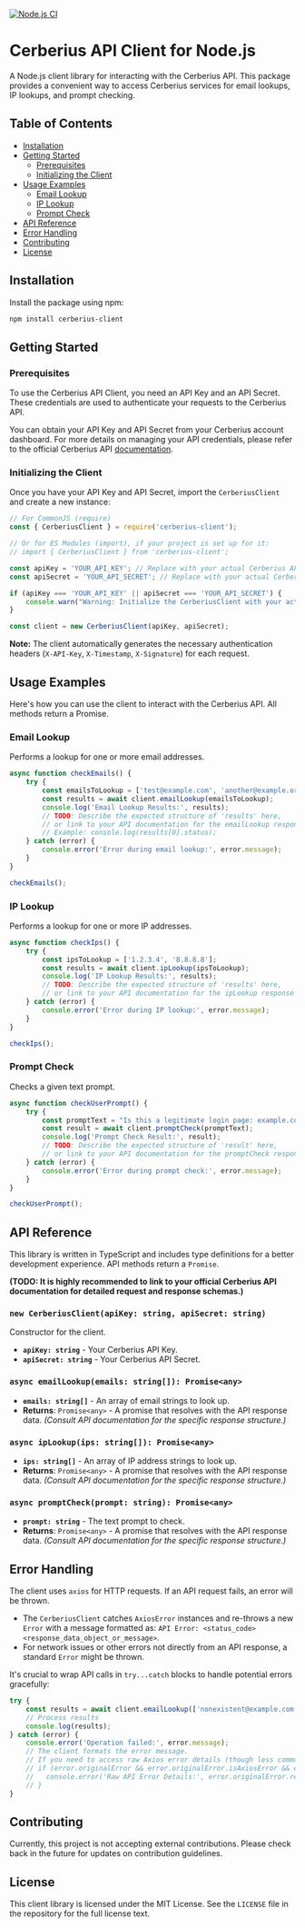 [![Node.js CI](https://github.com/cerberius-lab/cerberius-nodejs-client/actions/workflows/ci.yml/badge.svg)](https://github.com/cerberius-lab/cerberius-nodejs-client/actions/workflows/ci.yml)

# Cerberius API Client for Node.js

A Node.js client library for interacting with the Cerberius API. This package provides a convenient way to access Cerberius services for email lookups, IP lookups, and prompt checking.

## Table of Contents

*   [Installation](#installation)
*   [Getting Started](#getting-started)
    *   [Prerequisites](#prerequisites)
    *   [Initializing the Client](#initializing-the-client)
*   [Usage Examples](#usage-examples)
    *   [Email Lookup](#email-lookup)
    *   [IP Lookup](#ip-lookup)
    *   [Prompt Check](#prompt-check)
*   [API Reference](#api-reference)
*   [Error Handling](#error-handling)
*   [Contributing](#contributing)
*   [License](#license)

## Installation

Install the package using npm:

```bash
npm install cerberius-client
```

## Getting Started

### Prerequisites

To use the Cerberius API Client, you need an API Key and an API Secret. These credentials are used to authenticate your requests to the Cerberius API.

You can obtain your API Key and API Secret from your Cerberius account dashboard. For more details on managing your API credentials, please refer to the official Cerberius API [documentation](https://service.cerberius.com/api/docs/`).

### Initializing the Client

Once you have your API Key and API Secret, import the `CerberiusClient` and create a new instance:

```javascript
// For CommonJS (require)
const { CerberiusClient } = require('cerberius-client');

// Or for ES Modules (import), if your project is set up for it:
// import { CerberiusClient } from 'cerberius-client';

const apiKey = 'YOUR_API_KEY'; // Replace with your actual Cerberius API Key
const apiSecret = 'YOUR_API_SECRET'; // Replace with your actual Cerberius API Secret

if (apiKey === 'YOUR_API_KEY' || apiSecret === 'YOUR_API_SECRET') {
    console.warn("Warning: Initialize the CerberiusClient with your actual API Key and API Secret for it to function correctly.");
}

const client = new CerberiusClient(apiKey, apiSecret);
```
**Note:** The client automatically generates the necessary authentication headers (`X-API-Key`, `X-Timestamp`, `X-Signature`) for each request.

## Usage Examples

Here's how you can use the client to interact with the Cerberius API. All methods return a Promise.

### Email Lookup

Performs a lookup for one or more email addresses.

```javascript
async function checkEmails() {
    try {
        const emailsToLookup = ['test@example.com', 'another@example.org'];
        const results = await client.emailLookup(emailsToLookup);
        console.log('Email Lookup Results:', results);
        // TODO: Describe the expected structure of 'results' here,
        // or link to your API documentation for the emailLookup response schema.
        // Example: console.log(results[0].status);
    } catch (error) {
        console.error('Error during email lookup:', error.message);
    }
}

checkEmails();
```

### IP Lookup

Performs a lookup for one or more IP addresses.

```javascript
async function checkIps() {
    try {
        const ipsToLookup = ['1.2.3.4', '8.8.8.8'];
        const results = await client.ipLookup(ipsToLookup);
        console.log('IP Lookup Results:', results);
        // TODO: Describe the expected structure of 'results' here,
        // or link to your API documentation for the ipLookup response schema.
    } catch (error) {
        console.error('Error during IP lookup:', error.message);
    }
}

checkIps();
```

### Prompt Check

Checks a given text prompt.

```javascript
async function checkUserPrompt() {
    try {
        const promptText = "Is this a legitimate login page: example.com/login";
        const result = await client.promptCheck(promptText);
        console.log('Prompt Check Result:', result);
        // TODO: Describe the expected structure of 'result' here,
        // or link to your API documentation for the promptCheck response schema.
    } catch (error) {
        console.error('Error during prompt check:', error.message);
    }
}

checkUserPrompt();
```

## API Reference

This library is written in TypeScript and includes type definitions for a better development experience. API methods return a `Promise`.

**(TODO: It is highly recommended to link to your official Cerberius API documentation for detailed request and response schemas.)**

### `new CerberiusClient(apiKey: string, apiSecret: string)`
Constructor for the client.
-   **`apiKey: string`** - Your Cerberius API Key.
-   **`apiSecret: string`** - Your Cerberius API Secret.

### `async emailLookup(emails: string[]): Promise<any>`
-   **`emails: string[]`** - An array of email strings to look up.
-   **Returns**: `Promise<any>` - A promise that resolves with the API response data. *(Consult API documentation for the specific response structure.)*

### `async ipLookup(ips: string[]): Promise<any>`
-   **`ips: string[]`** - An array of IP address strings to look up.
-   **Returns**: `Promise<any>` - A promise that resolves with the API response data. *(Consult API documentation for the specific response structure.)*

### `async promptCheck(prompt: string): Promise<any>`
-   **`prompt: string`** - The text prompt to check.
-   **Returns**: `Promise<any>` - A promise that resolves with the API response data. *(Consult API documentation for the specific response structure.)*

## Error Handling

The client uses `axios` for HTTP requests. If an API request fails, an error will be thrown.
- The `CerberiusClient` catches `AxiosError` instances and re-throws a new `Error` with a message formatted as: `API Error: <status_code> <response_data_object_or_message>`.
- For network issues or other errors not directly from an API response, a standard `Error` might be thrown.

It's crucial to wrap API calls in `try...catch` blocks to handle potential errors gracefully:

```javascript
try {
    const results = await client.emailLookup(['nonexistent@example.com']);
    // Process results
    console.log(results);
} catch (error) {
    console.error('Operation failed:', error.message);
    // The client formats the error message.
    // If you need to access raw Axios error details (though less common now):
    // if (error.originalError && error.originalError.isAxiosError && error.originalError.response) {
    //   console.error('Raw API Error Details:', error.originalError.response.data);
    // }
}
```

## Contributing

Currently, this project is not accepting external contributions. Please check back in the future for updates on contribution guidelines.

## License

This client library is licensed under the MIT License. See the `LICENSE` file in the repository for the full license text.
